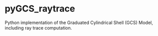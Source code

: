 # pyGCS_raytrace
Python implementation of the Graduated Cylindrical Shell (GCS) Model, including ray trace computation. 
